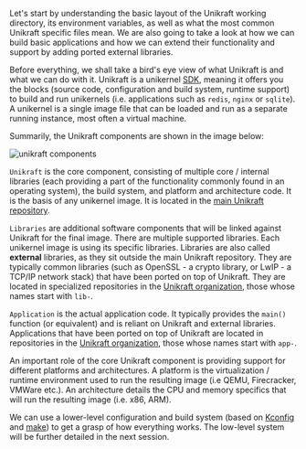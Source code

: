 Let's start by understanding the basic layout of the Unikraft working directory, its environment variables, as well as what the most common Unikraft specific files mean.
We are also going to take a look at how we can build basic applications and how we can extend their functionality and support by adding ported external libraries.

Before everything, we shall take a bird's eye view of what Unikraft is and what we can do with it.
Unikraft is a unikernel [SDK](https://en.wikipedia.org/wiki/Software_development_kit), meaning it offers you the blocks (source code, configuration and build system, runtime support) to build and run unikernels (i.e. applications such as `redis`, `nginx` or `sqlite`).
A unikernel is a single image file that can be loaded and run as a separate running instance, most often a virtual machine.

Summarily, the Unikraft components are shown in the image below:

![unikraft components](/community/hackathons/sessions/baby-steps/images/unikraft_components.png)

`Unikraft` is the core component, consisting of multiple core / internal libraries (each providing a part of the functionality commonly found in an operating system), the build system, and platform and architecture code.
It is the basis of any unikernel image.
It is located in the [main Unikraft repository](https://github.com/unikraft/unikraft).

`Libraries` are additional software components that will be linked against Unikraft for the final image.
There are multiple supported libraries.
Each unikernel image is using its specific libraries.
Libraries are also called **external** libraries, as they sit outside the main Unikraft repository.
They are typically common libraries (such as OpenSSL - a crypto library, or LwIP - a TCP/IP network stack) that have been ported on top of Unikraft.
They are located in specialized repositories in the [Unikraft organization](https://github.com/unikraft/), those whose names start with `lib-`.

`Application` is the actual application code.
It typically provides the `main()` function (or equivalent) and is reliant on Unikraft and external libraries.
Applications that have been ported on top of Unikraft are located in repositories in the [Unikraft organization](https://github.com/unikraft/), those whose names start with `app-`.

An important role of the core Unikraft component is providing support for different platforms and architectures.
A platform is the virtualization / runtime environment used to run the resulting image (i.e QEMU, Firecracker, VMWare etc.).
An architecture details the CPU and memory specifics that will run the resulting image (i.e. x86, ARM).

We can  use a lower-level configuration and build system (based on [Kconfig](https://www.kernel.org/doc/html/latest/kbuild/kconfig-language.html) and [make](https://www.gnu.org/software/make/)) to get a grasp of how everything works.
The low-level system will be further detailed in the next session.
